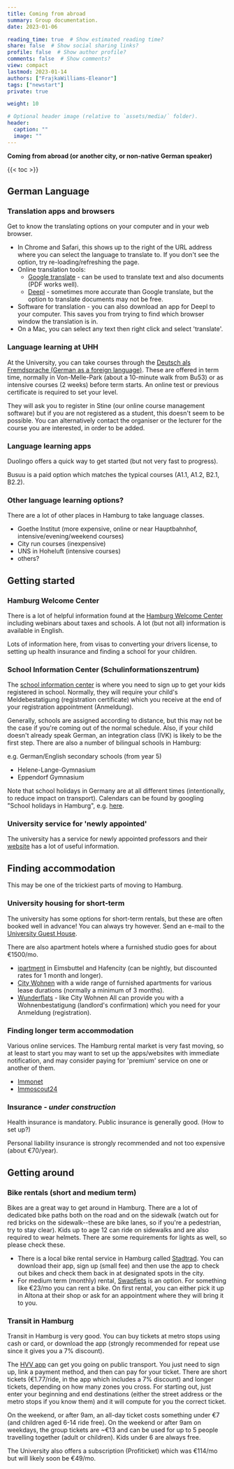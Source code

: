 ```yaml
---
title: Coming from abroad
summary: Group documentation.
date: 2023-01-06

reading_time: true  # Show estimated reading time?
share: false  # Show social sharing links?
profile: false  # Show author profile?
comments: false  # Show comments?
view: compact
lastmod: 2023-01-14
authors: ["FrajkaWilliams-Eleanor"]
tags: ["newstart"]
private: true

weight: 10

# Optional header image (relative to `assets/media/` folder).
header:
  caption: ""
  image: ""
---
```



**Coming from abroad (or another city, or non-native German speaker)**

{{< toc >}}


## German Language

### Translation apps and browsers

Get to know the translating options on your computer and in your web browser.  
- In Chrome and Safari, this shows up to the right of the URL address where you can select the language to translate to.  If you don't see the option, try re-loading/refreshing the page.
- Online translation tools: 
	- [Google translate](https://translate.google.com) - can be used to translate text and also documents (PDF works well).
	- [Deepl](https://www.deepl.com/translator) - sometimes more accurate than Google translate, but the option to translate documents may not be free.
- Software for translation - you can also download an app for Deepl to your computer.  This saves you from trying to find which browser window the translation is in.
- On a Mac, you can select any text then right click and select 'translate'.

### Language learning at UHH

At the University, you can take courses through the [Deutsch als Fremdsprache (German as a foreign language)](https://www.uni-hamburg.de/sprachenzentrum/daf.html).  These are offered in term time, normally in Von-Melle-Park (about a 10-minute walk from Bu53) or as intensive courses (2 weeks) before term starts.  An online test or previous certificate is required to set your level.

They will ask you to register in Stine (our online course management software) but if you are not registered as a student, this doesn't seem to be possible.  You can alternatively contact the organiser or the lecturer for the course you are interested, in order to be added.

### Language learning apps

Duolingo offers a quick way to get started (but not very fast to progress).

Busuu is a paid option which matches the typical courses (A1.1, A1.2, B2.1, B2.2).

### Other language learning options?

There are a lot of other places in Hamburg to take language classes. 
- Goethe Institut (more expensive, online or near Hauptbahnhof, intensive/evening/weekend courses)
- City run courses (inexpensive)
- UNS in Hoheluft (intensive courses)
- others?


## Getting started

### Hamburg Welcome Center

There is a lot of helpful information found at the [Hamburg Welcome Center](https://www.hamburg.com/welcome/hwc/) including webinars about taxes and schools.  A lot (but not all) information is available in English.

Lots of information here, from visas to converting your drivers license, to setting up health insurance and finding a school for your children.

### School Information Center (Schulinformationszentrum)

The [school information center](https://welcome.hamburg.de/schule/4591016/siz/) is where you need to sign up to get your kids registered in school.  Normally, they will require your child's Meldebestatigung (registration certificate) which you receive at the end of your registration appointment (Anmeldung).

Generally, schools are assigned according to distance, but this may not be the case if you're coming out of the normal schedule.  Also, if your child doesn't already speak German, an integration class (IVK) is likely to be the first step.  There are also a number of bilingual schools in Hamburg:

e.g. German/English secondary schools (from year 5)
- Helene-Lange-Gymnasium
- Eppendorf Gymnasium

Note that school holidays in Germany are at all different times (intentionally, to reduce impact on transport).  Calendars can be found by googling "School holidays in Hamburg", e.g. [here](https://www.holidays-info.com/germany/school-holidays/hamburg/).

### University service for 'newly appointed'

The university has a service for newly appointed professors and their [website](https://www.kus.uni-hamburg.de/en/themen/berufungen/neuberufene/service.html) has a lot of useful information.


## Finding accommodation

This may be one of the trickiest parts of moving to Hamburg.

### University housing for short-term

The university has some options for short-term rentals, but these are often booked well in advance!  You can always try however.  Send an e-mail to the [University Guest House](http://www.gaestehaus-uni-hamburg.de/index.php/en).

There are also apartment hotels where a furnished studio goes for about €1500/mo.
- [ipartment](https://www.ipartment.de/standorte/hamburg/) in Eimsbuttel and Hafencity (can be nightly, but discounted rates for 1 month and longer).
- [City Wohnen](https://www.city-wohnen.de/moeblierte-wohnung-vermieten-hamburg/?gclid=Cj0KCQiAq5meBhCyARIsAJrtdr4oU5D4FCo068hWyBbhyJZs9truxMEHs97g5aekSkBQUhTPH3asEWkaAh0IEALw_wcB) with a wide range of furnished apartments for various lease durations (normally a minimum of 3 months).
- [Wunderflats](https://wunderflats.com/en/furnished-apartments/hamburg?gclid=Cj0KCQiAq5meBhCyARIsAJrtdr7uXoM1olOYvxthsghi6XBFiM6C3O-gkIvFAJPGNKxgoOxcLT7pLDYaAkKJEALw_wcB) - like City Wohnen
All can provide you with a Wohnenbestatigung (landlord's confirmation) which you need for your Anmeldung (registration).

### Finding longer term accommodation

Various online services.  The Hamburg rental market is very fast moving, so at least to start you may want to set up the apps/websites with immediate notification, and may consider paying for 'premium' service on one or another of them.

- [Immonet](https://www.immonet.de/)
- [Immoscout24](https://www.immobilienscout24.de/)

### Insurance - *under construction*

Health insurance is mandatory.  Public insurance is generally good.  (How to set up?)

Personal liability insurance is strongly recommended and not too expensive (about €70/year).


## Getting around

### Bike rentals (short and medium term)

Bikes are a great way to get around in Hamburg.  There are a lot of dedicated bike paths both on the road and on the sidewalk (watch out for red bricks on the sidewalk--these are bike lanes, so if you're a pedestrian, try to stay clear).  Kids up to age 12 can ride on sidewalks and are also required to wear helmets.  There are some requirements for lights as well, so please check these.

- There is a local bike rental service in Hamburg called [Stadtrad](https://stadtrad.hamburg.de/en/home/).  You can download their app, sign up (small fee) and then use the app to check out bikes and check them back in at designated spots in the city. 
- For medium term (monthly) rental, [Swapfiets](https://swapfiets.de/hamburg) is an option.  For something like €23/mo you can rent a bike.  On first rental, you can either pick it up in Altona at their shop or ask for an appointment where they will bring it to you.


### Transit in Hamburg

Transit in Hamburg is very good.  You can buy tickets at metro stops using cash or card, or download the app (strongly recommended for repeat use since it gives you a 7% discount).


The [HVV app](https://www.hvv.de/de/hvv-app) can get you going on public transport.  You just need to sign up, link a payment method, and then can pay for your ticket.  There are short tickets (€1.77/ride, in the app which includes a 7% discount) and longer tickets, depending on how many zones  you cross.  For starting out, just enter your beginning and end destinations (either the street address or the metro stops if you know them) and it will compute for you the correct ticket.

On the weekend, or after 9am, an all-day ticket costs something under €7 (and children aged 6-14 ride free).  On the weekend or after 9am on weekdays, the group tickets are ~€13 and can be used for up to 5 people travelling together (adult or children).  Kids under 6 are always free. 

The University also offers a subscription (Profiticket) which was €114/mo but will likely soon be €49/mo.